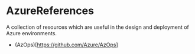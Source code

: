 # AzureReferences
A collection of resources which are useful in the design and deployment of Azure environments.


- (AzOps)[https://github.com/Azure/AzOps]
